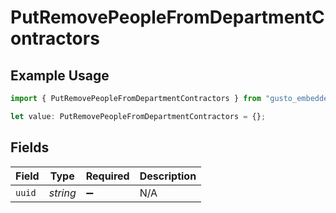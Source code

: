 # PutRemovePeopleFromDepartmentContractors

## Example Usage

```typescript
import { PutRemovePeopleFromDepartmentContractors } from "gusto_embedded/models/operations";

let value: PutRemovePeopleFromDepartmentContractors = {};
```

## Fields

| Field              | Type               | Required           | Description        |
| ------------------ | ------------------ | ------------------ | ------------------ |
| `uuid`             | *string*           | :heavy_minus_sign: | N/A                |